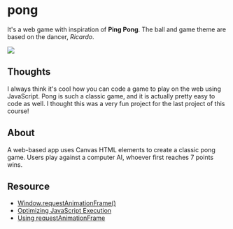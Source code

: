 # pong

It's a web game with inspiration of **Ping Pong**. The ball and game theme are based on the dancer, *Ricardo*. 


![](https://1.bp.blogspot.com/-2jwUAq9kufw/X6BKGE0zAuI/AAAAAAAADyA/OfEXRmKvukUorTNmQ5URH50mnq6I_ejmwCLcBGAsYHQ/w285-h400/%25E7%259A%2584%25E7%25AC%25A6%25E5%2590%2588%25E6%25B3%2595%25E8%25A7%2584%25E5%2592%258C.gif)

## Thoughts

I always think it's cool how you can code a game to play on the web using JavaScript. Pong is such a classic game, and it is actually pretty easy to code as well. I thought this was a very fun project for the last project of this course!



## About

A web-based app uses Canvas HTML elements to create a classic pong game. Users play against a computer AI, whoever first reaches 7 points wins.

## Resource

- [Window.requestAnimationFrame()](https://developer.mozilla.org/en-US/docs/Web/API/window/requestAnimationFrame)
- [Optimizing JavaScript Execution](https://developers.google.com/web/fundamentals/performance/rendering/optimize-javascript-execution)
- [Using requestAnimationFrame](https://css-tricks.com/using-requestanimationframe/)

